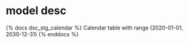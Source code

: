 # model desc

{% docs dsc_stg_calendar %}
Calendar table with range (2020-01-01, 2030-12-31)
{% enddocs %}

